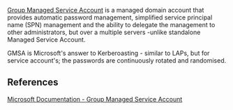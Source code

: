 


[Group Managed Service Account](https://learn.microsoft.com/en-us/windows-server/security/group-managed-service-accounts/group-managed-service-accounts-overview) is a managed domain account that provides automatic password management, simplified service principal name (SPN) management and the ability to delegate the management to other administrators, but over a multiple servers -unlike standalone Managed Service Account.


GMSA is Microsoft's answer to Kerberoasting - similar to LAPs, but for service account's; the passwords are continuously rotated and randomised.

## References


[Microsoft Documentation - Group Managed Service Account](https://learn.microsoft.com/en-us/windows-server/security/group-managed-service-accounts/group-managed-service-accounts-overview)
